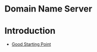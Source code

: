 # Domain Name Server

# Introduction

* [Good Starting Point](https://www.youtube.com/watch?v=T-eghY-9WdE)

